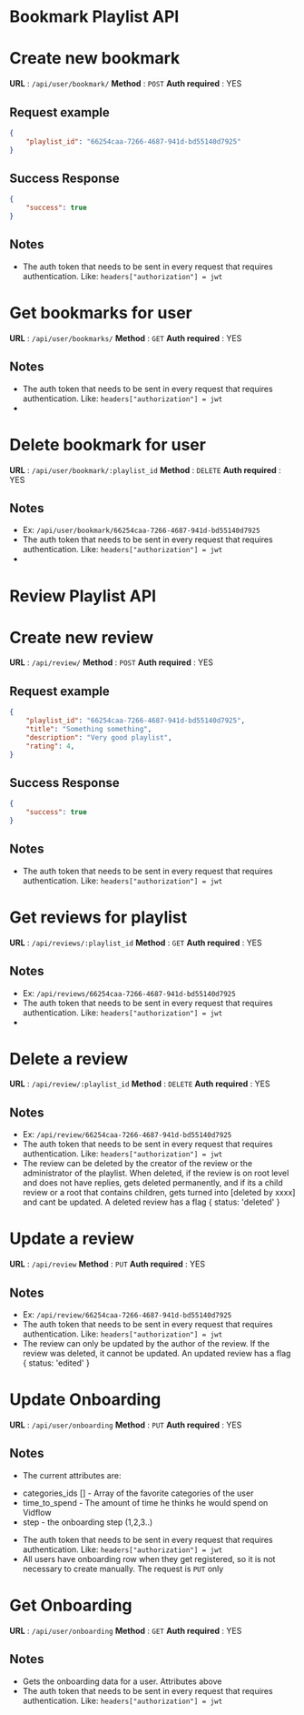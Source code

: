 # Bookmark Playlist API
# Create new bookmark
**URL** : `/api/user/bookmark/`
**Method** : `POST`
**Auth required** : YES
## Request example
```json
{
    "playlist_id": "66254caa-7266-4687-941d-bd55140d7925"
}
```
## Success Response
```json
{
    "success": true
}
```


## Notes

* The auth token that needs to be sent in every request that requires authentication. Like: `headers["authorization"] = jwt`


# Get bookmarks for user
**URL** : `/api/user/bookmarks/`
**Method** : `GET`
**Auth required** : YES
## Notes

* The auth token that needs to be sent in every request that requires authentication. Like: `headers["authorization"] = jwt`
* 
# Delete bookmark for user
**URL** : `/api/user/bookmark/:playlist_id`
**Method** : `DELETE`
**Auth required** : YES
## Notes
* Ex: `/api/user/bookmark/66254caa-7266-4687-941d-bd55140d7925`
* The auth token that needs to be sent in every request that requires authentication. Like: `headers["authorization"] = jwt`
*


# Review Playlist API
# Create new review
**URL** : `/api/review/`
**Method** : `POST`
**Auth required** : YES
## Request example
```json
{
    "playlist_id": "66254caa-7266-4687-941d-bd55140d7925",
    "title": "Something something",
    "description": "Very good playlist",
    "rating": 4,
}
```
## Success Response
```json
{
    "success": true
}
```


## Notes

* The auth token that needs to be sent in every request that requires authentication. Like: `headers["authorization"] = jwt`


# Get reviews for playlist
**URL** : `/api/reviews/:playlist_id`
**Method** : `GET`
**Auth required** : YES
## Notes
* Ex: `/api/reviews/66254caa-7266-4687-941d-bd55140d7925`
* The auth token that needs to be sent in every request that requires authentication. Like: `headers["authorization"] = jwt`
* 
# Delete a review
**URL** : `/api/review/:playlist_id`
**Method** : `DELETE`
**Auth required** : YES
## Notes
* Ex: `/api/review/66254caa-7266-4687-941d-bd55140d7925`
* The auth token that needs to be sent in every request that requires authentication. Like: `headers["authorization"] = jwt`
* The review can be deleted by the creator of the review or the administrator of the playlist. 
When deleted, if the review is on root level and does not have replies, gets deleted permanently, and if its a child review or a root that contains children, gets turned into [deleted by xxxx] and cant be updated. A deleted review has a flag { status: 'deleted' }  

# Update a review
**URL** : `/api/review`
**Method** : `PUT`
**Auth required** : YES
## Notes
* Ex: `/api/review/66254caa-7266-4687-941d-bd55140d7925`
* The auth token that needs to be sent in every request that requires authentication. Like: `headers["authorization"] = jwt`
* The review can only be updated by the author of the review. If the review was deleted, it cannot be updated. An updated review has a flag { status: 'edited' }

# Update Onboarding
**URL** : `/api/user/onboarding`
**Method** : `PUT`
**Auth required** : YES
## Notes
* The current attributes are: 
- categories_ids [] - Array of the favorite categories of the user
- time_to_spend - The amount of time he thinks he would spend on Vidflow
- step - the onboarding step (1,2,3..)
* The auth token that needs to be sent in every request that requires authentication. Like: `headers["authorization"] = jwt`
* All users have onboarding row when they get registered, so it is not necessary to create manually. The request is `PUT` only

# Get Onboarding
**URL** : `/api/user/onboarding`
**Method** : `GET`
**Auth required** : YES
## Notes
* Gets the onboarding data for a user. Attributes above
* The auth token that needs to be sent in every request that requires authentication. Like: `headers["authorization"] = jwt`
